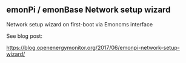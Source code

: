 ## emonPi / emonBase Network setup wizard 

Network setup wizard on first-boot via Emoncms interface 

See blog post:

https://blog.openenergymonitor.org/2017/06/emonpi-network-setup-wizard/
